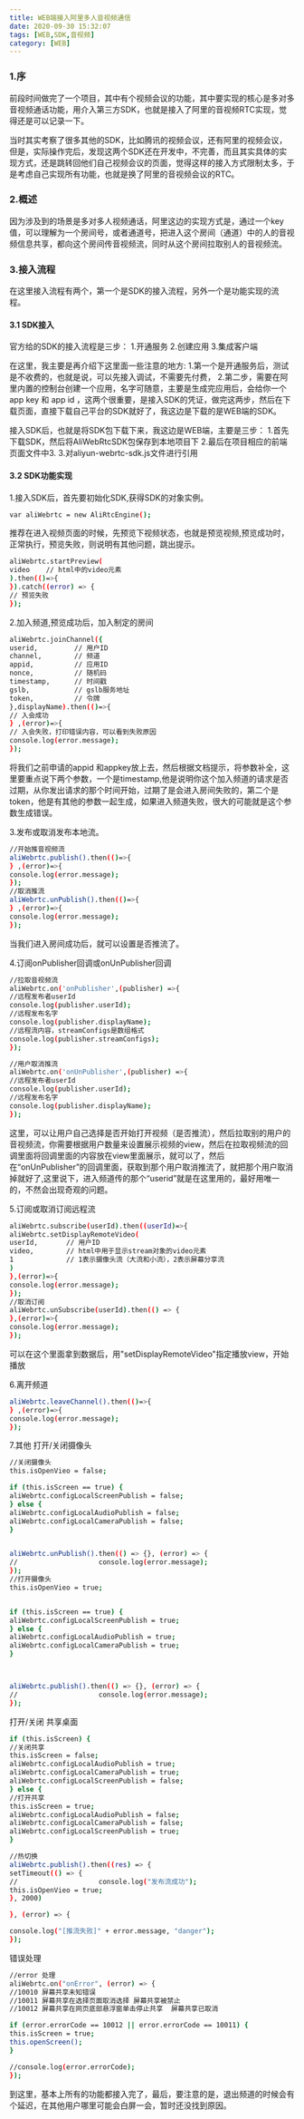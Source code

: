 ```yaml
---
title: WEB端接入阿里多人音视频通信
date: 2020-09-30 15:32:07
tags: [WEB,SDK,音视频]
category: [WEB]
---
```


###  1.序
前段时间做完了一个项目，其中有个视频会议的功能，其中要实现的核心是多对多音视频通话功能，用介入第三方SDK，也就是接入了阿里的音视频RTC实现，觉得还是可以记录一下。

当时其实考察了很多其他的SDK，比如腾讯的视频会议，还有阿里的视频会议，但是，实际操作完后，发现这两个SDK还在开发中，不完善，而且其实具体的实现方式，还是跳转回他们自己视频会议的页面，觉得这样的接入方式限制太多，于是考虑自己实现所有功能，也就是换了阿里的音视频会议的RTC。

### 2.概述
因为涉及到的场景是多对多人视频通话，阿里这边的实现方式是，通过一个key值，可以理解为一个房间号，或者通道号，把进入这个房间（通道）中的人的音视频信息共享，都向这个房间传音视频流，同时从这个房间拉取别人的音视频流。

### 3.接入流程
在这里接入流程有两个，第一个是SDK的接入流程，另外一个是功能实现的流程。


#### 3.1 SDK接入
官方给的SDK的接入流程是三步：
1.开通服务
2.创建应用
3.集成客户端

在这里，我主要是再介绍下这里面一些注意的地方:
1.第一个是开通服务后，测试是不收费的，也就是说，可以先接入调试，不需要先付费，
2.第二步，需要在阿里内置的控制台创建一个应用，名字可随意，主要是生成完应用后，会给你一个app key 和 app id ，这两个很重要，是接入SDK的凭证，做完这两步，然后在下载页面，直接下载自己平台的SDK就好了，我这边是下载的是WEB端的SDK。

接入SDK后，也就是将SDK包下载下来，我这边是WEB端，主要是三步：
1.首先下载SDK，然后将AliWebRtcSDK包保存到本地项目下
2.最后在项目相应的前端页面文件中3.
3.对aliyun-webrtc-sdk.js文件进行引用

#### 3.2 SDK功能实现

1.接入SDK后，首先要初始化SDK,获得SDK的对象实例。

```bash
var aliWebrtc = new AliRtcEngine();
```
推荐在进入视频页面的时候，先预览下视频状态，也就是预览视频,预览成功时，正常执行，预览失败，则说明有其他问题，跳出提示。
```bash
aliWebrtc.startPreview(
video    // html中的video元素
).then(()=>{
}).catch((error) => {
// 预览失败
});
```

2.加入频道,预览成功后，加入制定的房间
```bash
aliWebrtc.joinChannel({
userid,         // 用户ID
channel,        // 频道
appid,          // 应用ID
nonce,          // 随机码
timestamp,      // 时间戳
gslb,           // gslb服务地址
token,          // 令牌
},displayName).then(()=>{
// 入会成功
} ,(error)=>{
// 入会失败，打印错误内容，可以看到失败原因
console.log(error.message);
});
```

将我们之前申请的appid 和appkey放上去，然后根据文档提示，将参数补全，这里要重点说下两个参数，一个是timestamp,他是说明你这个加入频道的请求是否过期，从你发出请求的那个时间开始，过期了是会进入房间失败的，第二个是token，他是有其他的参数一起生成，如果进入频道失败，很大的可能就是这个参数生成错误。

3.发布或取消发布本地流。
```bash
//开始推音视频流
aliWebrtc.publish().then(()=>{
} ,(error)=>{
console.log(error.message);
});
//取消推流
aliWebrtc.unPublish().then(()=>{
} ,(error)=>{
console.log(error.message);
});
```
当我们进入房间成功后，就可以设置是否推流了。

4.订阅onPublisher回调或onUnPublisher回调
```bash
//拉取音视频流
aliWebrtc.on('onPublisher',(publisher) =>{
//远程发布者userId
console.log(publisher.userId);
//远程发布名字
console.log(publisher.displayName);
//远程流内容，streamConfigs是数组格式
console.log(publisher.streamConfigs);
});

//用户取消推流
aliWebrtc.on('onUnPublisher',(publisher) =>{
//远程发布者userId
console.log(publisher.userId);
//远程发布名字
console.log(publisher.displayName);
});

```
这里，可以让用户自己选择是否开始打开视频（是否推流），然后拉取别的用户的音视频流，你需要根据用户数量来设置展示视频的view，然后在拉取视频流的回调里面将回调里面的内容放在view里面展示，就可以了，然后在“onUnPublisher”的回调里面，获取到那个用户取消推流了，就把那个用户取消掉就好了,这里说下，进入频道传的那个“userid”就是在这里用的，最好用唯一的，不然会出现奇观的问题。

5.订阅或取消订阅远程流

```bash
aliWebrtc.subscribe(userId).then((userId)=>{
aliWebrtc.setDisplayRemoteVideo(
userId,       // 用户ID
video,        // html中用于显示stream对象的video元素
1             // 1表示摄像头流（大流和小流），2表示屏幕分享流
)
},(error)=>{
console.log(error.message);
});
//取消订阅
aliWebrtc.unSubscribe(userId).then(() => {
},(error)=>{
console.log(error.message);
});
```
可以在这个里面拿到数据后，用"setDisplayRemoteVideo"指定播放view，开始播放


6.离开频道

```bash
aliWebrtc.leaveChannel().then(()=>{
} ,(error)=>{
console.log(error.message);
});
```

7.其他
打开/关闭摄像头
```bash
//关闭摄像头
this.isOpenVieo = false;

if (this.isScreen == true) {
aliWebrtc.configLocalScreenPublish = false;
} else {
aliWebrtc.configLocalAudioPublish = false;
aliWebrtc.configLocalCameraPublish = false;
}


aliWebrtc.unPublish().then(() => {}, (error) => {
//                    console.log(error.message);
});
//打开摄像头
this.isOpenVieo = true;


if (this.isScreen == true) {
aliWebrtc.configLocalScreenPublish = true;
} else {
aliWebrtc.configLocalAudioPublish = true;
aliWebrtc.configLocalCameraPublish = true;
}



aliWebrtc.publish().then(() => {}, (error) => {
//                    console.log(error.message);
});
```

打开/关闭 共享桌面
```bash
if (this.isScreen) {
//关闭共享
this.isScreen = false;
aliWebrtc.configLocalAudioPublish = true;
aliWebrtc.configLocalCameraPublish = true;
aliWebrtc.configLocalScreenPublish = false;
} else {
//打开共享
this.isScreen = true;
aliWebrtc.configLocalAudioPublish = false;
aliWebrtc.configLocalCameraPublish = false;
aliWebrtc.configLocalScreenPublish = true;
}

//热切换
aliWebrtc.publish().then((res) => {
setTimeout(() => {
//                    console.log("发布流成功");
this.isOpenVieo = true;
}, 2000)

}, (error) => {

console.log("[推流失败]" + error.message, "danger");
});
```
错误处理
```bash
//error 处理
aliWebrtc.on("onError", (error) => {
//10010 屏幕共享未知错误
//10011 屏幕共享在选择页面取消选择 屏幕共享被禁止
//10012 屏幕共享在网页底部悬浮窗单击停止共享  屏幕共享已取消

if (error.errorCode == 10012 || error.errorCode == 10011) {
this.isScreen = true;
this.openScreen();
}

//console.log(error.errorCode);
});
```

到这里，基本上所有的功能都接入完了，最后，要注意的是，退出频道的时候会有个延迟，在其他用户哪里可能会白屏一会，暂时还没找到原因。
